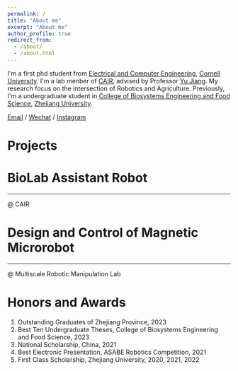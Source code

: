 ```yaml
---
permalink: /
title: "About me"
excerpt: "About me"
author_profile: true
redirect_from: 
  - /about/
  - /about.html
---
```


I'm a first phd student from [Electrical and Computer Engineering](https://www.ece.cornell.edu/ece), [Cornell University](https://www.cornell.edu/). I'm a lab menber of [CAIR](https://cair.cals.cornell.edu/), advised by Professor [Yu Jiang](https://cals.cornell.edu/yu-jiang). My research focus on the intersection of Robotics and Agriculture. Previously, I'm a undergraduate student in [College of Biosystems Engineering and Food Science](http://www.caefs.zju.edu.cn/caefsen/), [Zhejiang University](https://www.zju.edu.cn/english/).

[Email](dj368@cornell.edu) / [Wechat](../images/wechat.png) / [Instagram](../images/ins.png)

Projects
======
# BioLab Assistant Robot
------
@ CAIR
# Design and Control of Magnetic Microrobot
------
@ Multiscale Robotic Manipulation Lab

Honors and Awards
======
1. Outstanding Graduates of Zhejiang Province, 2023
1. Best Ten Undergraduate Theses, College of Biosystems Engineering and Food Science, 2023
1. National Scholarship, China, 2021
1. Best Electronic Presentation, ASABE Robotics Competition, 2021
1. First Class Scholarship, Zhejiang University, 2020, 2021, 2022
